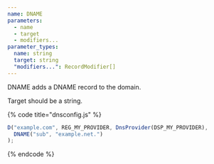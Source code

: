 ```yaml
---
name: DNAME
parameters:
  - name
  - target
  - modifiers...
parameter_types:
  name: string
  target: string
  "modifiers...": RecordModifier[]
---
```


DNAME adds a DNAME record to the domain.

Target should be a string.

{% code title="dnsconfig.js" %}
```javascript
D("example.com", REG_MY_PROVIDER, DnsProvider(DSP_MY_PROVIDER),
  DNAME("sub", "example.net.")
);
```
{% endcode %}
